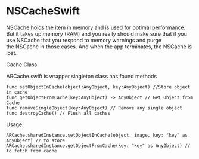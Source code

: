 # NSCacheSwift
NSCache holds the item in memory and is used for optimal performance. But it takes up memory (RAM) and you really should make sure that if you use NSCache that you respond to memory warnings and purge the NSCache in those cases. And when the app terminates, the NSCache is lost.

Cache Class:

ARCache.swift is wrapper singleton class has found methods

    func setObjectInCache(object:AnyObject, key:AnyObject) //Store object in cache
    func getObjectFromCache(key:AnyObject) -> AnyObject // Get Object from Cache
    func removeSingleObject(key:AnyObject) // Remove any single object
    func destroyCache() // Flush all caches
    
Usage:

    ARCache.sharedInstance.setObjectInCache(object: image, key: "key" as AnyObject) // to store
    ARCache.sharedInstance.getObjectFromCache(key: "key" as AnyObject) // to fetch from cache
